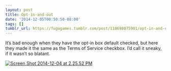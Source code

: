 ```yaml
---
layout: post
title: Opt-in-and-out
date: '2014-12-05T00:50:50-08:00'
tags: []
tumblr_url: https://fugugames.tumblr.com/post/110698075901/opt-in-and-out
---
```

It’s bad enough when they have the opt-in box default checked, but here they made it the same as the Terms of Service checkbox. I’d call it sneaky, if it wasn’t so blatant.

[![Screen Shot 2014-12-04 at 2.25.52 PM](http://itshardtofondlepenguins.com/wp-content/uploads/2014/12/Screen-Shot-2014-12-04-at-2.25.52-PM.png)](http://itshardtofondlepenguins.com/wp-content/uploads/2014/12/Screen-Shot-2014-12-04-at-2.25.52-PM.png)

